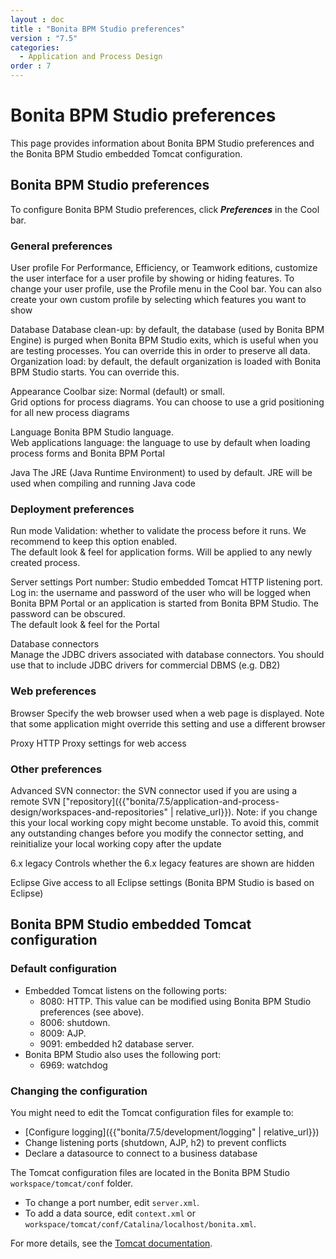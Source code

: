 ```yaml
---
layout : doc
title : "Bonita BPM Studio preferences"
version : "7.5"
categories:
  - Application and Process Design
order : 7
---
```

# Bonita BPM Studio preferences

This page provides information about Bonita BPM Studio preferences and the Bonita BPM Studio embedded Tomcat configuration.

## Bonita BPM Studio preferences

To configure Bonita BPM Studio preferences, click _**Preferences**_ in the Cool bar.

### General preferences

User profile
    For Performance, Efficiency, or Teamwork editions, customize the user interface for a user profile by showing or hiding features. To change your user profile, use the Profile menu in the Cool bar. You can also create your own custom profile by selecting which features you want to show

Database
   Database clean-up: by default, the database (used by Bonita BPM Engine) is purged when Bonita BPM Studio exits, which is useful when you are testing processes. You can override this in order to preserve all data.  
   Organization load: by default, the default organization is loaded with Bonita BPM Studio starts. You can override this. 

Appearance
    Coolbar size: Normal (default) or small.   
    Grid options for process diagrams. You can choose to use a grid positioning for all new process diagrams
  
Language
   Bonita BPM Studio language.  
   Web applications language: the language to use by default when loading process forms and Bonita BPM Portal  

Java
   The JRE (Java Runtime Environment) to used by default. JRE will be used when compiling and running Java code  

### Deployment preferences

Run mode
   Validation: whether to validate the process before it runs. We recommend to keep this option enabled.  
   The default look & feel for application forms. Will be applied to any newly created process.

Server settings
   Port number: Studio embedded Tomcat HTTP listening port.  
   Log in: the username and password of the user who will be logged when Bonita BPM Portal or an application is started from Bonita BPM Studio. The password can be obscured.   
   The default look & feel for the Portal  

Database connectors  
   Manage the JDBC drivers associated with database connectors. You should use that to include JDBC drivers for commercial DBMS (e.g. DB2)  

### Web preferences

Browser
   Specify the web browser used when a web page is displayed. Note that some application might override this setting and use a different browser

Proxy
   HTTP Proxy settings for web access 

### Other preferences

Advanced
   SVN connector: the SVN connector used if you are using a remote SVN ["repository]({{"bonita/7.5/application-and-process-design/workspaces-and-repositories" | relative_url}}). Note: if you change this your local working copy might become unstable. To avoid this, commit any outstanding changes before you modify the connector setting, and reinitialize your local working copy after the update  

6.x legacy
   Controls whether the 6.x legacy features are shown are hidden 

Eclipse
   Give access to all Eclipse settings (Bonita BPM Studio is based on Eclipse)  

## Bonita BPM Studio embedded Tomcat configuration

### Default configuration

* Embedded Tomcat listens on the following ports:
  * 8080: HTTP. This value can be modified using Bonita BPM Studio preferences (see above).
  * 8006: shutdown.
  * 8009: AJP.
  * 9091: embedded h2 database server.
* Bonita BPM Studio also uses the following port:
  * 6969: watchdog

### Changing the configuration

You might need to edit the Tomcat configuration files for example to:

* [Configure logging]({{"bonita/7.5/development/logging" | relative_url}})
* Change listening ports (shutdown, AJP, h2) to prevent conflicts
* Declare a datasource to connect to a business database

The Tomcat configuration files are located in the Bonita BPM Studio `workspace/tomcat/conf` folder. 

* To change a port number, edit `server.xml`. 
* To add a data source, edit `context.xml` or `workspace/tomcat/conf/Catalina/localhost/bonita.xml`.

For more details, see the [Tomcat documentation](http://tomcat.apache.org/tomcat-7.0-doc/).
